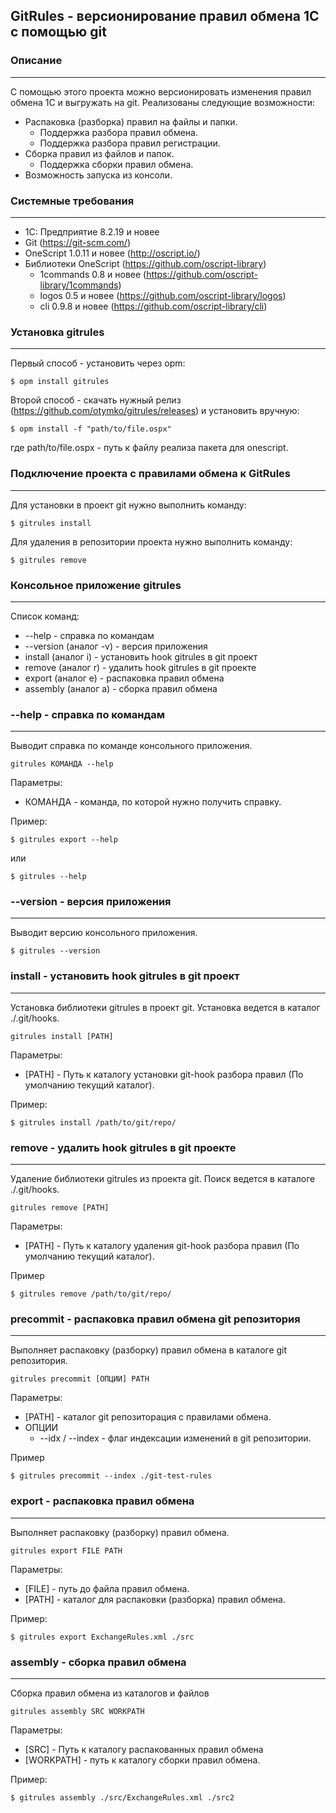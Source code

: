 ## GitRules - версионирование правил обмена 1С с помощью git ##

### Описание
----
С помощью этого проекта можно версионировать изменения правил обмена 1С и выгружать на git. 
Реализованы следующие возможности:
* Распаковка (разборка) правил на файлы и папки.
  + Поддержка разбора правил обмена.
  + Поддержка разбора правил регистрации.
* Сборка правил из файлов и папок.
  + Поддержка сборки правил обмена.
* Возможность запуска из консоли.

### Системные требования
----
* 1C: Предприятие 8.2.19 и новее
* Git (https://git-scm.com/)
* OneScript 1.0.11 и новее (http://oscript.io/)
* Библиотеки OneScript (https://github.com/oscript-library)
  + 1commands 0.8 и новее (https://github.com/oscript-library/1commands)
  + logos 0.5 и новее (https://github.com/oscript-library/logos)
  + cli 0.9.8 и новее (https://github.com/oscript-library/cli)

### Установка gitrules
----
Первый способ - установить через opm:

```
$ opm install gitrules
```

Второй способ - скачать нужный релиз (https://github.com/otymko/gitrules/releases) и установить вручную:

```
$ opm install -f "path/to/file.ospx"
```

где path/to/file.ospx - путь к файлу реализа пакета для onescript.

### Подключение проекта с правилами обмена к GitRules
----
Для установки в проект git нужно выполнить команду:

```
$ gitrules install
```

Для удаления в репозитории проекта нужно выполнить команду:

```
$ gitrules remove
```

### Консольное приложение gitrules ###
----
Список команд:
* --help - справка по командам
* --version (аналог -v) - версия приложения
* install (аналог i) - установить hook gitrules в git проект
* remove (аналог r) - удалить hook gitrules в git проекте
* export (аналог e) - распаковка правил обмена
* assembly (аналог a) - сборка правил обмена

### --help - справка по командам ###
----
Выводит справка по команде консольного приложения.

```
gitrules КОМАНДА --help
```
Параметры:
* КОМАНДА - команда, по которой нужно получить справку.

Пример:
```
$ gitrules export --help
```
или 
```
$ gitrules --help
```

### --version - версия приложения ###
----
Выводит версию консольного приложения.

```
$ gitrules --version
```

### install - установить hook gitrules в git проект ###
----
Установка библиотеки gitrules в проект git. Установка ведется в каталог ./.git/hooks.

```
gitrules install [PATH]
```

Параметры:
* [PATH] - Путь к каталогу установки git-hook разбора правил (По умолчанию текущий каталог).

Пример:
```
$ gitrules install /path/to/git/repo/
```

### remove - удалить hook gitrules в git проекте ###
----
Удаление библиотеки gitrules из проекта git. Поиск ведется в каталоге ./.git/hooks.
```
gitrules remove [PATH]
```
Параметры:
* [PATH] - Путь к каталогу удаления git-hook разбора правил (По умолчанию текущий каталог).

Пример
```
$ gitrules remove /path/to/git/repo/
```

### precommit - распаковка правил обмена git репозитория ###
----
Выполняет распаковку (разборку) правил обмена в каталоге git репозитория.
```
gitrules precommit [ОПЦИИ] PATH
```
Параметры:
* [PATH] - каталог git репозиторация с правилами обмена.
* ОПЦИИ
  + --idx / --index - флаг индексации изменений в git репозитории.
  
Пример
```
$ gitrules precommit --index ./git-test-rules
```

### export - распаковка правил обмена ###
----
Выполняет распаковку (разборку) правил обмена.

```
gitrules export FILE PATH
```
Параметры:
* [FILE] - путь до файла правил обмена.
* [PATH] - каталог для распаковки (разборка) правил обмена.

Пример:
```
$ gitrules export ExchangeRules.xml ./src
```

### assembly - сборка правил обмена ###
----
Сборка правил обмена из каталогов и файлов
```
gitrules assembly SRC WORKPATH
```
Параметры:
* [SRC] - Путь к каталогу распакованных правил обмена
* [WORKPATH] - путь к каталогу сборки правил обмена.

Пример:
```
$ gitrules assembly ./src/ExchangeRules.xml ./src2
```
